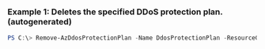 ### Example 1: Deletes the specified DDoS protection plan. (autogenerated)
```powershell
PS C:\> Remove-AzDdosProtectionPlan -Name DdosProtectionPlan -ResourceGroupName MyResourceGroup
```

